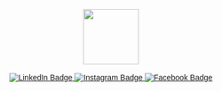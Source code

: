 <div id="header" style="font-family: Arial;" align="center">
  <div id="header" align="center">
    <img src="https://media.giphy.com/media/S8ZHY5Y9ULhSAGPg50/giphy.gif" width="100"/>
  </div>
  <br>
<!-- SOCIAL MEDIA -->
  <div id="badges">
    <a href="https://www.linkedin.com/in/dylan-liew/">
      <img src="https://img.shields.io/badge/LinkedIn-white?logo=linkedin&logoColor=black&style=for-the-badge" alt="LinkedIn Badge"/>
    </a>
    <a href="https://www.instagram.com/x44ylan/">
      <img src="https://img.shields.io/badge/Instagram-white?logo=instagram&logoColor=black&style=for-the-badge" alt="Instagram Badge"/>
    </a>
    <a href="https://www.facebook.com/profile.php?id=100009515731546">
      <img src="https://img.shields.io/badge/Facebook-white?logo=facebook&logoColor=black&style=for-the-badge" alt="Facebook Badge"/> 
    </a>
  </div>
<!-- View Count -->
  <img src="https://komarev.com/ghpvc/?username=your-github-username&style=flat-square&color=blue" alt=""/>


</div>

<!---
Dylan-Liew/Dylan-Liew is a ✨ special ✨ repository because its `README.md` (this file) appears on your GitHub profile.
You can click the Preview link to take a look at your changes.
--->
